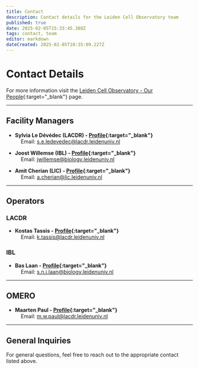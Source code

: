 ```yaml
---
title: Contact
description: Contact details for the Leiden Cell Observatory team
published: true
date: 2025-02-05T15:33:45.388Z
tags: contact, team
editor: markdown
dateCreated: 2025-02-05T10:35:09.227Z
---
```


# Contact Details

For more information visit the [Leiden Cell Observatory - Our People](https://www.universiteitleiden.nl/en/science/cell-observatory/our-people#facility-managers,leiden-fair-cell-observatory,operators,cell-observatory-board){:target="_blank"} page.

---

## Facility Managers

- **Sylvia Le Dévédec (LACDR) - [Profile](https://www.universiteitleiden.nl/en/staffmembers/sylvia-le-devedec#tab-1){:target="_blank"}**  
    &nbsp;&nbsp;&nbsp;&nbsp;Email: [s.e.ledevedec@lacdr.leidenuniv.nl](mailto:s.e.ledevedec@lacdr.leidenuniv.nl)

- **Joost Willemse (IBL) - [Profile](https://www.universiteitleiden.nl/en/staffmembers/joost-willemse#tab-1){:target="_blank"}**  
    &nbsp;&nbsp;&nbsp;&nbsp;Email: [jwillemse@biology.leidenuniv.nl](mailto:jwillemse@biology.leidenuniv.nl)

- **Amit Cherian (LIC) - [Profile](https://www.universiteitleiden.nl/en/staffmembers/amit-cherian#tab-1){:target="_blank"}**  
    &nbsp;&nbsp;&nbsp;&nbsp;Email: [a.cherian@lic.leidenuniv.nl](mailto:a.cherian@lic.leidenuniv.nl)

---

## Operators

### LACDR
- **Kostas Tassis - [Profile](https://www.universiteitleiden.nl/en/staffmembers/kostas-tassis#tab-1){:target="_blank"}**  
    &nbsp;&nbsp;&nbsp;&nbsp;Email: [k.tassis@lacdr.leidenuniv.nl](mailto:k.tassis@lacdr.leidenuniv.nl)

### IBL
- **Bas Laan - [Profile](https://www.universiteitleiden.nl/en/staffmembers/bas-laan#tab-1){:target="_blank"}**  
    &nbsp;&nbsp;&nbsp;&nbsp;Email: [s.n.j.laan@biology.leidenuniv.nl](mailto:s.n.j.laan@biology.leidenuniv.nl)

---

## OMERO

- **Maarten Paul - [Profile](https://www.universiteitleiden.nl/en/staffmembers/maarten-paul#tab-1){:target="_blank"}**  
    &nbsp;&nbsp;&nbsp;&nbsp;Email: [m.w.paul@lacdr.leidenuniv.nl](mailto:m.w.paul@lacdr.leidenuniv.nl)

---

## General Inquiries

For general questions, feel free to reach out to the appropriate contact listed above.
